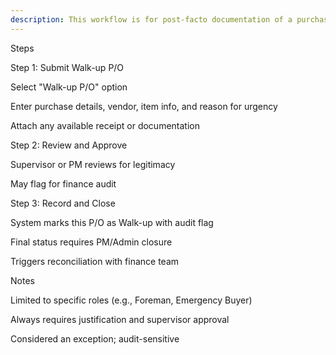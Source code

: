 ```yaml
---
description: This workflow is for post-facto documentation of a purchase made outside the formal P/O process. Used in urgent, walk-up, or field scenarios where immediate procurement was necessary without prior approval.
---
```


Steps

Step 1: Submit Walk-up P/O

Select "Walk-up P/O" option

Enter purchase details, vendor, item info, and reason for urgency

Attach any available receipt or documentation

Step 2: Review and Approve

Supervisor or PM reviews for legitimacy

May flag for finance audit

Step 3: Record and Close

System marks this P/O as Walk-up with audit flag

Final status requires PM/Admin closure

Triggers reconciliation with finance team

Notes

Limited to specific roles (e.g., Foreman, Emergency Buyer)

Always requires justification and supervisor approval

Considered an exception; audit-sensitive